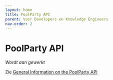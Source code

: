 ```yaml
---
layout: home
title: PoolParty API
parent: Voor Developers en Knowledge Engineers
nav-order: 2
---
```


# PoolParty API

*Wordt aan gewerkt* 

Zie [General Information on the PoolParty API](https://help.poolparty.biz/en/developer-guide/general-information-on-the-poolparty-api.html)